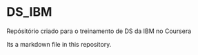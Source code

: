 # DS_IBM
Repósitório criado para o treinamento de DS da IBM no Coursera

Its a markdown file in this repository.

